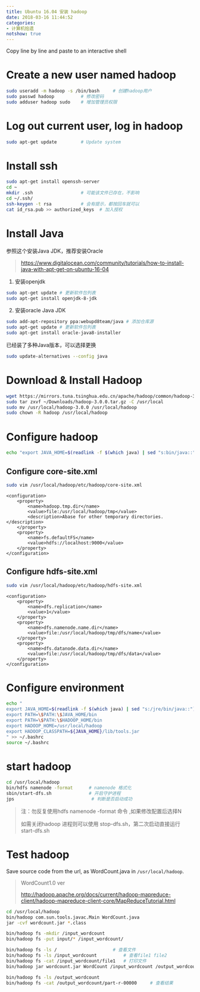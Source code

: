 ```yaml
---
title: Ubuntu 16.04 安装 hadoop
date: 2018-03-16 11:44:52
categories: 
- 计算机拾遗
notshow: true
---
```


Copy line by line and paste to an interactive shell

<!-- more -->

# Create a new user named hadoop
```bash
sudo useradd -m hadoop -s /bin/bash     # 创建hadoop用户
sudo passwd hadoop          # 修改密码
sudo adduser hadoop sudo    # 增加管理员权限
```

# Log out current user, log in hadoop
```bash
sudo apt-get update         # Update system
```

# Install ssh
```bash
sudo apt-get install openssh-server
cd ~
mkdir .ssh                  # 可能该文件已存在，不影响
cd ~/.ssh/
ssh-keygen -t rsa           # 会有提示，都按回车就可以
cat id_rsa.pub >> authorized_keys  # 加入授权
```

# Install Java
参照这个安装Java JDK，推荐安装Oracle 
> https://www.digitalocean.com/community/tutorials/how-to-install-java-with-apt-get-on-ubuntu-16-04

1. 安装openjdk
```bash
sudo apt-get update # 更新软件包列表
sudo apt-get install openjdk-8-jdk
```

2. 安装oracle Java JDK
```bash
sudo add-apt-repository ppa:webupd8team/java # 添加仓库源
sudo apt-get update # 更新软件包列表
sudo apt-get install oracle-java8-installer
```

已经装了多种Java版本，可以选择更换
```bash
sudo update-alternatives --config java
```

# Download & Install Hadoop
```bash
wget https://mirrors.tuna.tsinghua.edu.cn/apache/hadoop/common/hadoop-3.0.0/hadoop-3.0.0.tar.gz -P ~/Downloads
sudo tar zxvf ~/Downloads/hadoop-3.0.0.tar.gz -C /usr/local
sudo mv /usr/local/hadoop-3.0.0 /usr/local/hadoop
sudo chown -R hadoop /usr/local/hadoop
```

# Configure hadoop
```bash
echo "export JAVA_HOME=$(readlink -f $(which java) | sed "s:bin/java::")" >> /usr/local/hadoop/etc/hadoop/hadoop-env.sh
```

## Configure core-site.xml
```bash
sudo vim /usr/local/hadoop/etc/hadoop/core-site.xml
```
```
<configuration>
    <property>
        <name>hadoop.tmp.dir</name>
        <value>file:/usr/local/hadoop/tmp</value>
        <description>Abase for other temporary directories.</description>
    </property>
    <property>
        <name>fs.defaultFS</name>
        <value>hdfs://localhost:9000</value>
    </property>
</configuration>
```

## Configure hdfs-site.xml
```bash
sudo vim /usr/local/hadoop/etc/hadoop/hdfs-site.xml
```
```
<configuration>
    <property>
        <name>dfs.replication</name>
        <value>1</value>
    </property>
    <property>
        <name>dfs.namenode.name.dir</name>
        <value>file:/usr/local/hadoop/tmp/dfs/name</value>
    </property>
    <property>
        <name>dfs.datanode.data.dir</name>
        <value>file:/usr/local/hadoop/tmp/dfs/data</value>
    </property>
</configuration>
```

# Configure environment
```bash
echo "
export JAVA_HOME=$(readlink -f $(which java) | sed "s:/jre/bin/java::")
export PATH=\$PATH:\$JAVA_HOME/bin
export PATH=\$PATH:\$HADOOP_HOME/bin
export HADOOP_HOME=/usr/local/hadoop
export HADOOP_CLASSPATH=${JAVA_HOME}/lib/tools.jar
" >> ~/.bashrc
source ~/.bashrc
```
# start hadoop
```bash
cd /usr/local/hadoop
bin/hdfs namenode -format      # namenode 格式化
sbin/start-dfs.sh              # 开启守护进程
jps                             # 判断是否启动成功
```

> 注：勿反复使用hdfs namenode -format 命令 ,如果修改配置后选择N
>
> 如需关闭hadoop 进程则可以使用 stop-dfs.sh，第二次启动直接运行 start-dfs.sh

# Test hadoop
Save source code from the url, as WordCount.java in `/usr/local/hadoop`.

> WordCount1.0 ver
>
> http://hadoop.apache.org/docs/current/hadoop-mapreduce-client/hadoop-mapreduce-client-core/MapReduceTutorial.html

```bash
cd /usr/local/hadoop
bin/hadoop com.sun.tools.javac.Main WordCount.java
jar -cvf wordcount.jar *.class

bin/hadoop fs -mkdir /input_wordcount
bin/hadoop fs -put input/* /input_wordcount/ 

bin/hadoop fs -ls /                     # 查看文件
bin/hadoop fs -ls /input_wordcount          # 查看file1 file2
bin/hadoop fs -cat /input_wordcount/file1   # 打印文件
bin/hadoop jar wordcount.jar WordCount /input_wordcount /output_wordcount   # 进行运算

bin/hadoop fs -ls /output_wordcount
bin/hadoop fs -cat /output_wordcount/part-r-00000     # 查看结果
```